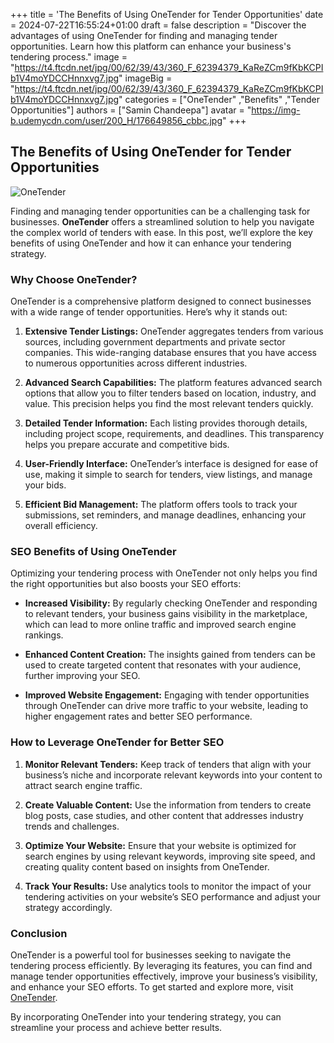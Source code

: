 +++
title = 'The Benefits of Using OneTender for Tender Opportunities'
date = 2024-07-22T16:55:24+01:00
draft = false
description = "Discover the advantages of using OneTender for finding and managing tender opportunities. Learn how this platform can enhance your business's tendering process."
image = "https://t4.ftcdn.net/jpg/00/62/39/43/360_F_62394379_KaReZCm9fKbKCPIb1V4moYDCCHnnxvg7.jpg"
imageBig = "https://t4.ftcdn.net/jpg/00/62/39/43/360_F_62394379_KaReZCm9fKbKCPIb1V4moYDCCHnnxvg7.jpg"
categories = ["OneTender" ,"Benefits" ,"Tender Opportunities"]
authors = ["Samin Chandeepa"]
avatar = "https://img-b.udemycdn.com/user/200_H/176649856_cbbc.jpg"
+++

## The Benefits of Using OneTender for Tender Opportunities

![OneTender](https://www.onetender.com.au/images/logo.png)

Finding and managing tender opportunities can be a challenging task for businesses. **OneTender** offers a streamlined solution to help you navigate the complex world of tenders with ease. In this post, we’ll explore the key benefits of using OneTender and how it can enhance your tendering strategy.

### Why Choose OneTender?

OneTender is a comprehensive platform designed to connect businesses with a wide range of tender opportunities. Here’s why it stands out:

1. **Extensive Tender Listings:** OneTender aggregates tenders from various sources, including government departments and private sector companies. This wide-ranging database ensures that you have access to numerous opportunities across different industries.

2. **Advanced Search Capabilities:** The platform features advanced search options that allow you to filter tenders based on location, industry, and value. This precision helps you find the most relevant tenders quickly.

3. **Detailed Tender Information:** Each listing provides thorough details, including project scope, requirements, and deadlines. This transparency helps you prepare accurate and competitive bids.

4. **User-Friendly Interface:** OneTender’s interface is designed for ease of use, making it simple to search for tenders, view listings, and manage your bids.

5. **Efficient Bid Management:** The platform offers tools to track your submissions, set reminders, and manage deadlines, enhancing your overall efficiency.

### SEO Benefits of Using OneTender

Optimizing your tendering process with OneTender not only helps you find the right opportunities but also boosts your SEO efforts:

- **Increased Visibility:** By regularly checking OneTender and responding to relevant tenders, your business gains visibility in the marketplace, which can lead to more online traffic and improved search engine rankings.

- **Enhanced Content Creation:** The insights gained from tenders can be used to create targeted content that resonates with your audience, further improving your SEO.

- **Improved Website Engagement:** Engaging with tender opportunities through OneTender can drive more traffic to your website, leading to higher engagement rates and better SEO performance.

### How to Leverage OneTender for Better SEO

1. **Monitor Relevant Tenders:** Keep track of tenders that align with your business’s niche and incorporate relevant keywords into your content to attract search engine traffic.

2. **Create Valuable Content:** Use the information from tenders to create blog posts, case studies, and other content that addresses industry trends and challenges.

3. **Optimize Your Website:** Ensure that your website is optimized for search engines by using relevant keywords, improving site speed, and creating quality content based on insights from OneTender.

4. **Track Your Results:** Use analytics tools to monitor the impact of your tendering activities on your website’s SEO performance and adjust your strategy accordingly.

### Conclusion

OneTender is a powerful tool for businesses seeking to navigate the tendering process efficiently. By leveraging its features, you can find and manage tender opportunities effectively, improve your business’s visibility, and enhance your SEO efforts. To get started and explore more, visit [OneTender](https://www.onetender.com.au/).

By incorporating OneTender into your tendering strategy, you can streamline your process and achieve better results.

